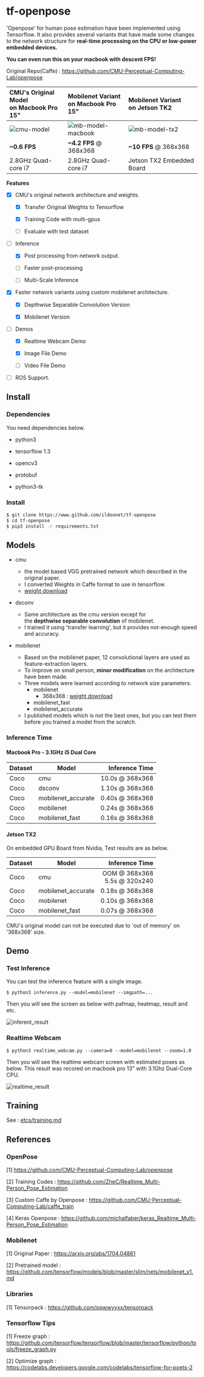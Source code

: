 # tf-openpose

'Openpose' for human pose estimation have been implemented using Tensorflow. It also provides several variants that have made some changes to the network structure for **real-time processing on the CPU or low-power embedded devices.**


**You can even run this on your macbook with descent FPS!**

Original Repo(Caffe) : https://github.com/CMU-Perceptual-Computing-Lab/openpose

| CMU's Original Model</br> on Macbook Pro 15" | Mobilenet Variant </br>on Macbook Pro 15" | Mobilenet Variant</br>on Jetson TK2 |
|:---------|:--------------------|:----------------|
| ![cmu-model](/etcs/openpose_macbook_cmu.gif)     | ![mb-model-macbook](/etcs/openpose_macbook_mobilenet.gif) | ![mb-model-tx2](/etcs/openpose_tx2_mobilenet3.gif) |
| **~0.6 FPS** | **~4.2 FPS** @ 368x368 | **~10 FPS** @ 368x368 |
| 2.8GHz Quad-core i7 | 2.8GHz Quad-core i7 | Jetson TX2 Embedded Board | 

**Features**

- [x] CMU's original network architecture and weights.

  - [x] Transfer Original Weights to Tensorflow

  - [x] Training Code with multi-gpus
  
  - [ ] Evaluate with test dataset

- [ ] Inference

  - [x] Post processing from network output.

  - [ ] Faster post-processing

  - [ ] Multi-Scale Inference

- [x] Faster network variants using custom mobilenet architecture.

  - [x] Depthwise Separable Convolution Version
  
  - [x] Mobilenet Version
  
- [ ] Demos

  - [x] Realtime Webcam Demo
  
  - [x] Image File Demo
  
  - [ ] Video File Demo

- [ ] ROS Support. 

## Install

### Dependencies

You need dependencies below.

- python3

- tensorflow 1.3

- opencv3

- protobuf

- python3-tk

### Install

```bash
$ git clone https://www.github.com/ildoonet/tf-openpose
$ cd tf-openpose
$ pip3 install -r requirements.txt
```

## Models

- cmu 
  - the model based VGG pretrained network which described in the original paper.
  - I converted Weights in Caffe format to use in tensorflow.
  - [weight download](https://www.dropbox.com/s/xh5s7sb7remu8tx/openpose_coco.npy?dl=0)
  
- dsconv
  - Same architecture as the cmu version except for<br/>the **depthwise separable convolution** of mobilenet.
  - I trained it using 'transfer learning', but it provides not-enough speed and accuracy.
  
- mobilenet
  - Based on the mobilenet paper, 12 convolutional layers are used as feature-extraction layers.
  - To improve on small person, **minor modification** on the architecture have been made.
  - Three models were learned according to network size parameters.
    - mobilenet
      - 368x368 : [weight download](https://www.dropbox.com/s/09xivpuboecge56/mobilenet_0.75_0.50_model-388003.zip?dl=0)
    - mobilenet_fast
    - mobilenet_accurate
  - I published models which is not the best ones, but you can test them before you trained a model from the scratch.

### Inference Time

#### Macbook Pro - 3.1GHz i5 Dual Core

| Dataset | Model              | Inference Time  |
|---------|--------------------|----------------:|
| Coco    | cmu                | 10.0s @ 368x368 |
| Coco    | dsconv             | 1.10s @ 368x368 |
| Coco    | mobilenet_accurate | 0.40s @ 368x368 |
| Coco    | mobilenet          | 0.24s @ 368x368 |
| Coco    | mobilenet_fast     | 0.16s @ 368x368 |

#### Jetson TX2

On embedded GPU Board from Nvidia, Test results are as below.

| Dataset | Model              | Inference Time  |
|---------|--------------------|----------------:|
| Coco    | cmu                | OOM   @ 368x368<br/> 5.5s  @ 320x240|
| Coco    | mobilenet_accurate | 0.18s @ 368x368 |
| Coco    | mobilenet          | 0.10s @ 368x368 |
| Coco    | mobilenet_fast     | 0.07s @ 368x368 |

CMU's original model can not be executed due to 'out of memory' on '368x368' size.

## Demo

### Test Inference

You can test the inference feature with a single image.

```
$ python3 inference.py --model=mobilenet --imgpath=...
```

Then you will see the screen as below with pafmap, heatmap, result and etc.

![inferent_result](./etcs/inference_result.png)

### Realtime Webcam

```
$ python3 realtime_webcam.py --camera=0 --model=mobilenet --zoom=1.0
```

Then you will see the realtime webcam screen with estimated poses as below. This result was recored on macbook pro 13" with 3.1Ghz Dual-Core CPU.

![realtime_result](./etcs/openpose_macbook13_mobilenet2.gif)

## Training

See : [etcs/training.md](./etcs/training.md)

## References

### OpenPose

[1] https://github.com/CMU-Perceptual-Computing-Lab/openpose

[2] Training Codes : https://github.com/ZheC/Realtime_Multi-Person_Pose_Estimation

[3] Custom Caffe by Openpose : https://github.com/CMU-Perceptual-Computing-Lab/caffe_train

[4] Keras Openpose : https://github.com/michalfaber/keras_Realtime_Multi-Person_Pose_Estimation

### Mobilenet

[1] Original Paper : https://arxiv.org/abs/1704.04861

[2] Pretrained model : https://github.com/tensorflow/models/blob/master/slim/nets/mobilenet_v1.md

### Libraries

[1] Tensorpack : https://github.com/ppwwyyxx/tensorpack

### Tensorflow Tips

[1] Freeze graph : https://github.com/tensorflow/tensorflow/blob/master/tensorflow/python/tools/freeze_graph.py

[2] Optimize graph : https://codelabs.developers.google.com/codelabs/tensorflow-for-poets-2

